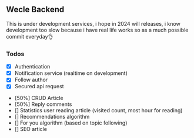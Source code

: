 ## Wecle Backend

This is under development services, i hope in 2024 will releases, i know development too slow because i have real life works so as a much possible commit everyday👌

### Todos

- [x] Authentication
- [x] Notification service (realtime on development)
- [x] Follow author
- [x] Secured api request
- [50%] CRUD Article
- [50%] Reply comments
- [] Statistics user reading article (visited count, most hour for reading)
- [] Recommendations algorithm
- [] For you algorithm (based on topic following)
- [] SEO article
